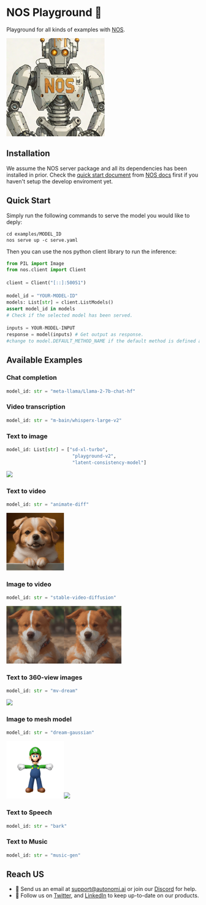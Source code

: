 # NOS Playground 🛝 
Playground for all kinds of examples with [NOS](https://github.com/autonomi-ai/nos).

<img src="assets/exp_txt2img.png" width="256">

## Installation
We assume the NOS server package and all its dependencies has been installed in prior. Check the [quick start document](https://docs.nos.run/docs/quickstart.html) from [NOS docs](https://docs.nos.run/) first if you haven't setup the develop enviroment yet.

## Quick Start
Simply run the following commands to serve the model you would like to deply: 
```console
cd examples/MODEL_ID
nos serve up -c serve.yaml
```
Then you can use the nos python client library to run the inference:
```python
from PIL import Image
from nos.client import Client

client = Client("[::]:50051")

model_id = "YOUR-MODEL-ID"
models: List[str] = client.ListModels()
assert model_id in models 
# Check if the selected model has been served.

inputs = YOUR-MODEL-INPUT
response = model(inputs) # Get output as response.
#change to model.DEFAULT_METHOD_NAME if the default method is defined as  "__call__"
```

## Available Examples

### Chat completion
```python
model_id: str = "meta-llama/Llama-2-7b-chat-hf"
```

### Video transcription
```python
model_id: str = "m-bain/whisperx-large-v2"
```

### Text to image
```python
model_id: List[str] = ["sd-xl-turbo", 
                        "playground-v2",
                        "latent-consistency-model"]
```
<img src="examples/stable-diffusion-XL-turbo/example.png" width="150">

### Text to video
```python
model_id: str = "animate-diff"
```
<img src="examples/animate-diff/example.gif" width="150">

### Image to video
```python
model_id: str = "stable-video-diffusion"
```
<img src="assets/exp_img2vid_in.png" width="150"><img src="assets/exp_img2vid_out.gif" width="150">

### Text to 360-view images
```python
model_id: str = "mv-dream"
```
<img src="examples/mvdream/example.png" width="600">

### Image to mesh model
```python
model_id: str = "dream-gaussian"
```
<img src="examples/dream-gaussian/csm_luigi_rgba.png" width="150"><img src="examples/dream-gaussian/example.gif" width="160">

### Text to Speech
```python
model_id: str = "bark"
```
### Text to Music
```python
model_id: str = "music-gen"
```

## Reach US
* 💬 Send us an email at [support@autonomi.ai](mailto:support@autonomi.ai) or join our [Discord](https://discord.gg/QAGgvTuvgg) for help.
* 📣 Follow us on [Twitter](https://twitter.com/autonomi\_ai), and [LinkedIn](https://www.linkedin.com/company/autonomi-ai) to keep up-to-date on our products.
